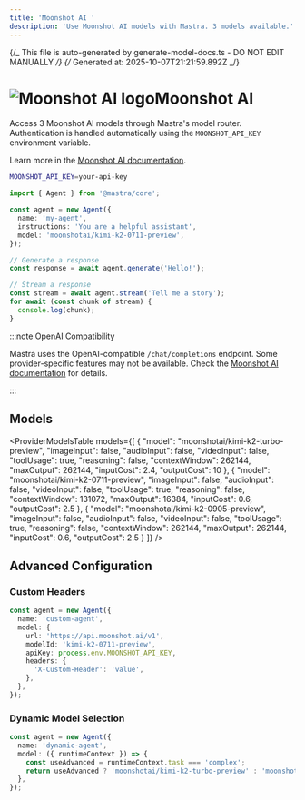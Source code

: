 ```yaml
---
title: 'Moonshot AI '
description: 'Use Moonshot AI models with Mastra. 3 models available.'
---
```


{/_ This file is auto-generated by generate-model-docs.ts - DO NOT EDIT MANUALLY _/}
{/_ Generated at: 2025-10-07T21:21:59.892Z _/}

# <img src="https://models.dev/logos/moonshotai.svg" alt="Moonshot AI logo" className="inline w-8 h-8 mr-2 align-middle dark:invert dark:brightness-0 dark:contrast-200" />Moonshot AI

Access 3 Moonshot AI models through Mastra's model router. Authentication is handled automatically using the `MOONSHOT_API_KEY` environment variable.

Learn more in the [Moonshot AI documentation](https://platform.moonshot.ai).

```bash
MOONSHOT_API_KEY=your-api-key
```

```typescript
import { Agent } from '@mastra/core';

const agent = new Agent({
  name: 'my-agent',
  instructions: 'You are a helpful assistant',
  model: 'moonshotai/kimi-k2-0711-preview',
});

// Generate a response
const response = await agent.generate('Hello!');

// Stream a response
const stream = await agent.stream('Tell me a story');
for await (const chunk of stream) {
  console.log(chunk);
}
```

:::note OpenAI Compatibility

Mastra uses the OpenAI-compatible `/chat/completions` endpoint. Some provider-specific features may not be available. Check the [Moonshot AI documentation](https://platform.moonshot.ai) for details.

:::

## Models

<ProviderModelsTable
models={[
{
"model": "moonshotai/kimi-k2-turbo-preview",
"imageInput": false,
"audioInput": false,
"videoInput": false,
"toolUsage": true,
"reasoning": false,
"contextWindow": 262144,
"maxOutput": 262144,
"inputCost": 2.4,
"outputCost": 10
},
{
"model": "moonshotai/kimi-k2-0711-preview",
"imageInput": false,
"audioInput": false,
"videoInput": false,
"toolUsage": true,
"reasoning": false,
"contextWindow": 131072,
"maxOutput": 16384,
"inputCost": 0.6,
"outputCost": 2.5
},
{
"model": "moonshotai/kimi-k2-0905-preview",
"imageInput": false,
"audioInput": false,
"videoInput": false,
"toolUsage": true,
"reasoning": false,
"contextWindow": 262144,
"maxOutput": 262144,
"inputCost": 0.6,
"outputCost": 2.5
}
]}
/>

## Advanced Configuration

### Custom Headers

```typescript
const agent = new Agent({
  name: 'custom-agent',
  model: {
    url: 'https://api.moonshot.ai/v1',
    modelId: 'kimi-k2-0711-preview',
    apiKey: process.env.MOONSHOT_API_KEY,
    headers: {
      'X-Custom-Header': 'value',
    },
  },
});
```

### Dynamic Model Selection

```typescript
const agent = new Agent({
  name: 'dynamic-agent',
  model: ({ runtimeContext }) => {
    const useAdvanced = runtimeContext.task === 'complex';
    return useAdvanced ? 'moonshotai/kimi-k2-turbo-preview' : 'moonshotai/kimi-k2-0711-preview';
  },
});
```
